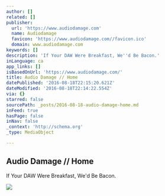 ```yaml
---
author: []
related: []
publisher:
  url: 'https://www.audiodamage.com'
  name: Audiodamage
  favicon: 'https://www.audiodamage.com//favicon.ico'
  domain: www.audiodamage.com
keywords: []
description: 'If Your DAW Were Breakfast, We''d Be Bacon.'
inLanguage: ca
app_links: []
isBasedOnUrl: 'https://www.audiodamage.com/'
title: Audio Damage // Home
datePublished: '2016-08-18T22:15:20.621Z'
dateModified: '2016-08-18T22:14:22.554Z'
via: {}
starred: false
sourcePath: _posts/2016-08-18-audio-damage-home.md
inFeed: true
hasPage: false
inNav: false
_context: 'http://schema.org'
_type: MediaObject

---
```

<article style=""><h1>Audio Damage // Home</h1><p>If Your DAW Were Breakfast, We'd Be Bacon.</p><img src="https://www.audiodamage.com/images/featured/adm10_11_frontpage.png" /></article>